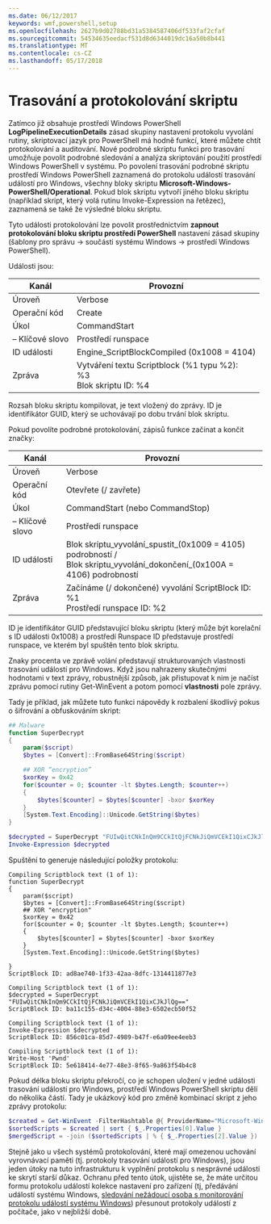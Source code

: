 ```yaml
---
ms.date: 06/12/2017
keywords: wmf,powershell,setup
ms.openlocfilehash: 2627b9d02788bd31a5384587406df533faf2cfaf
ms.sourcegitcommit: 54534635eedacf531d8d6344019dc16a50b8b441
ms.translationtype: MT
ms.contentlocale: cs-CZ
ms.lasthandoff: 05/17/2018
---
```

# <a name="script-tracing-and-logging"></a>Trasování a protokolování skriptu

Zatímco již obsahuje prostředí Windows PowerShell **LogPipelineExecutionDetails** zásad skupiny nastavení protokolu vyvolání rutiny, skriptovací jazyk pro PowerShell má hodně funkcí, které můžete chtít protokolování a auditování. Nové podrobné skriptu funkci pro trasování umožňuje povolit podrobné sledování a analýza skriptování použití prostředí Windows PowerShell v systému. Po povolení trasování podrobné skriptu prostředí Windows PowerShell zaznamená do protokolu událostí trasování událostí pro Windows, všechny bloky skriptu **Microsoft-Windows-PowerShell/Operational**. Pokud blok skriptu vytvoří jiného bloku skriptu (například skript, který volá rutinu Invoke-Expression na řetězec), zaznamená se také že výsledné bloku skriptu.

Tyto události protokolování lze povolit prostřednictvím **zapnout protokolování bloku skriptu prostředí PowerShell** nastavení zásad skupiny (šablony pro správu -> součásti systému Windows -> prostředí Windows PowerShell).

Události jsou:

| Kanál | Provozní                                 |
|---------|---------------------------------------------|
| Úroveň   | Verbose                                     |
| Operační kód  | Create                                      |
| Úkol    | CommandStart                                |
| – Klíčové slovo | Prostředí runspace                                    |
| ID události | Engine_ScriptBlockCompiled (0x1008 = 4104)  |
| Zpráva | Vytváření textu Scriptblock (%1 typu %2): </br> %3 </br> Blok skriptu ID: %4 |


Rozsah bloku skriptu kompilovat, je text vložený do zprávy. ID je identifikátor GUID, který se uchovávají po dobu trvání blok skriptu.

Pokud povolíte podrobné protokolování, zápisů funkce začínat a končit značky:

| Kanál | Provozní                                            |
|---------|--------------------------------------------------------|
| Úroveň   | Verbose                                                |
| Operační kód  | Otevřete (/ zavřete)                                         |
| Úkol    | CommandStart (nebo CommandStop)                           |
| – Klíčové slovo | Prostředí runspace                                               |
| ID události | Blok skriptu\_vyvolání\_spustit\_(0x1009 = 4105) podrobností / </br> Blok skriptu\_vyvolání\_dokončení\_(0x100A = 4106) podrobností |
| Zpráva | Začínáme (/ dokončené) vyvolání ScriptBlock ID: %1 </br> Prostředí runspace ID: %2 |

ID je identifikátor GUID představující bloku skriptu (který může být korelační s ID události 0x1008) a prostředí Runspace ID představuje prostředí runspace, ve kterém byl spuštěn tento blok skriptu.

Znaky procenta ve zprávě volání představují strukturovaných vlastnosti trasování událostí pro Windows. Když jsou nahrazeny skutečnými hodnotami v text zprávy, robustnější způsob, jak přistupovat k nim je načíst zprávu pomocí rutiny Get-WinEvent a potom pomocí **vlastnosti** pole zprávy.

Tady je příklad, jak můžete tuto funkci nápovědy k rozbalení škodlivý pokus o šifrování a obfuskováním skript:

```powershell
## Malware
function SuperDecrypt
{
    param($script)
    $bytes = [Convert]::FromBase64String($script)

    ## XOR “encryption”
    $xorKey = 0x42
    for($counter = 0; $counter -lt $bytes.Length; $counter++)
    {
        $bytes[$counter] = $bytes[$counter] -bxor $xorKey
    }
    [System.Text.Encoding]::Unicode.GetString($bytes)
}

$decrypted = SuperDecrypt "FUIwQitCNkInQm9CCkItQjFCNkJiQmVCEkI1QixCJkJlQg=="
Invoke-Expression $decrypted
```

Spuštění to generuje následující položky protokolu:

```
Compiling Scriptblock text (1 of 1):
function SuperDecrypt
{
    param($script)
    $bytes = [Convert]::FromBase64String($script)
    ## XOR "encryption"
    $xorKey = 0x42
    for($counter = 0; $counter -lt $bytes.Length; $counter++)
    {
        $bytes[$counter] = $bytes[$counter] -bxor $xorKey
    }
    [System.Text.Encoding]::Unicode.GetString($bytes)

}
ScriptBlock ID: ad8ae740-1f33-42aa-8dfc-1314411877e3

Compiling Scriptblock text (1 of 1):
$decrypted = SuperDecrypt "FUIwQitCNkInQm9CCkItQjFCNkJiQmVCEkI1QixCJkJlQg=="
ScriptBlock ID: ba11c155-d34c-4004-88e3-6502ecb50f52

Compiling Scriptblock text (1 of 1):
Invoke-Expression $decrypted
ScriptBlock ID: 856c01ca-85d7-4989-b47f-e6a09ee4eeb3

Compiling Scriptblock text (1 of 1):
Write-Host 'Pwnd'
ScriptBlock ID: 5e618414-4e77-48e3-8f65-9a863f54b4c8
```

Pokud délka bloku skriptu překročí, co je schopen uložení v jedné události trasování událostí pro Windows, prostředí Windows PowerShell skriptu dělí do několika částí. Tady je ukázkový kód pro změně kombinací skript z jeho zprávy protokolu:

```powershell
$created = Get-WinEvent -FilterHashtable @{ ProviderName="Microsoft-Windows-PowerShell"; Id = 4104 } | Where-Object { $_.<...> }
$sortedScripts = $created | sort { $_.Properties[0].Value }
$mergedScript = -join ($sortedScripts | % { $_.Properties[2].Value })
```

Stejně jako u všech systémů protokolování, které mají omezenou uchování vyrovnávací paměti (tj. protokoly trasování událostí pro Windows), jsou jeden útoky na tuto infrastrukturu k vyplnění protokolu s nesprávné události ke skrytí starší důkaz. Ochranu před tento útok, ujistěte se, že máte určitou formu protokolu událostí kolekce nastavení pro zařízení (tj, předávání událostí systému Windows, [sledování nežádoucí osoba s monitorování protokolu událostí systému Windows](http://www.nsa.gov/ia/_files/app/Spotting_the_Adversary_with_Windows_Event_Log_Monitoring.pdf)) přesunout protokoly událostí z počítače, jako v nejbližší době.
